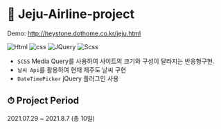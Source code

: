 # 📖 Jeju-Airline-project
Demo: http://heystone.dothome.co.kr/jeju.html

![Html](	https://img.shields.io/badge/HTML-E34F26?&logo=html5&logoColor=white&style=flat)
![css](https://img.shields.io/badge/CSS-239120?&logo=css3&logoColor=white&style=flat)
![JQuery](https://img.shields.io/badge/jQuery-0769AD?&logo=jquery&logoColor=white&style=flat)
![Scss](https://img.shields.io/badge/Scss-CC6699?&logo=sass&logoColor=white&style=flat)

- `SCSS` Media Query를 사용하여 사이트의 크기와 구성이 달라지는 반응형구현.
- `날씨 Api`를 활용하여 현재 제주도 날씨 구현
- `DateTimePicker` jQuery 플러그인 사용

 
## ⏱ Project Period
2021.07.29 ~ 2021.8.7 (총 10일)

